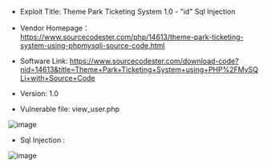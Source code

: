 * Exploit Title: Theme Park Ticketing System 1.0 - "id" Sql Injection  

* Vendor Homepage：https://www.sourcecodester.com/php/14613/theme-park-ticketing-system-using-phpmysqli-source-code.html  

* Software Link: https://www.sourcecodester.com/download-code?nid=14613&title=Theme+Park+Ticketing+System+using+PHP%2FMySQLi+with+Source+Code    

* Version: 1.0    

* Vulnerable file: view_user.php  
  
![image]()  

* Sql Injection :  

![image]()

